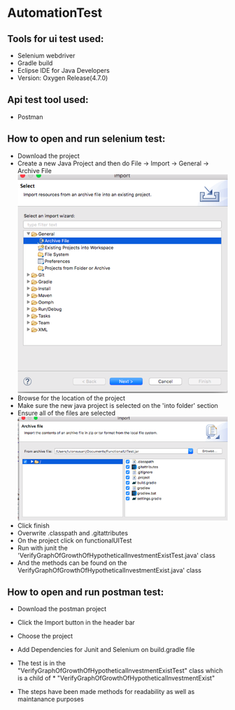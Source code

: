 # AutomationTest

## Tools for ui test used:
* Selenium webdriver 
* Gradle build
* Eclipse IDE for Java Developers
* Version: Oxygen Release(4.7.0)

## Api test tool used:
* Postman

## How to open and run selenium test:
* Download the  project
* Create a new Java Project and then do File -> Import -> General -> Archive File
 ![](screenshots/ArchiveFile.png)
* Browse for the location of the project
* Make sure the new java project is selected on the 'into folder' section
* Ensure all of the files are selected
![](screenshots/SelectAllFiles.png)
* Click finish
* Overwrite .classpath and .gitattributes
* On the project click on functionalUITest
* Run with junit the 'VerifyGraphOfGrowthOfHypotheticalInvestmentExistTest.java' class
* And the methods can be found on the VerifyGraphOfGrowthOfHypotheticalInvestmentExist.java' class

## How to open and run postman test:
* Download the postman project
* Click the Import button in the header bar
* Choose the project

* Add Dependencies for Junit and Selenium on build.gradle file
* The test is in the "VerifyGraphOfGrowthOfHypotheticalInvestmentExistTest" class which is a child of * "VerifyGraphOfGrowthOfHypotheticalInvestmentExist"
* The steps have been made methods for readability as well as maintanance purposes 
